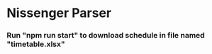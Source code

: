<h1>Nissenger Parser</h1>
<h3>Run "npm run start" to download schedule in file named "timetable.xlsx"</h3>